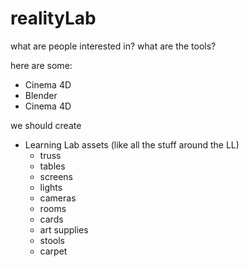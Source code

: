 
# realityLab

what are people interested in? what are the tools?

here are some:

 - Cinema 4D
 - Blender
 - Cinema 4D

we should create

 - Learning Lab assets (like all the stuff around the LL)
	 - truss
	 - tables
	 - screens
	 - lights
	 - cameras
	 - rooms
	 - cards
	 - art supplies
	 - stools
	 - carpet



<!--stackedit_data:
eyJoaXN0b3J5IjpbMTI2MzIyNDkwMF19
-->